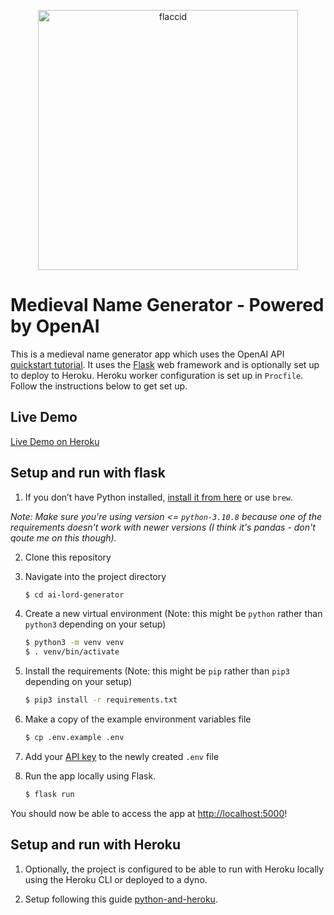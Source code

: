 <p align="center">
<img width="416" alt="flaccid" src="https://user-images.githubusercontent.com/14722995/207203955-e647ade4-0bf2-46b5-8031-994c9597698e.png">
</p>

# Medieval Name Generator - Powered by OpenAI

This is a medieval name generator app which uses the OpenAI API [quickstart tutorial](https://beta.openai.com/docs/quickstart). It uses the [Flask](https://flask.palletsprojects.com/en/2.0.x/) web framework and is optionally set up to deploy to Heroku. Heroku worker configuration is set up in `Procfile`. Follow the instructions below to get set up.

## Live Demo
[Live Demo on Heroku](https://stormy-anchorage-84211.herokuapp.com/)

## Setup and run with flask

1. If you don’t have Python installed, [install it from here](https://www.python.org/downloads/) or use `brew`.

*Note: Make sure you're using version <= `python-3.10.8` because one of the requirements doesn't work with newer versions (I think it's pandas - don't qoute me on this though).*

2. Clone this repository

3. Navigate into the project directory

   ```bash
   $ cd ai-lord-generator
   ```

4. Create a new virtual environment (Note: this might be `python` rather than `python3` depending on your setup)

   ```bash
   $ python3 -m venv venv
   $ . venv/bin/activate
   ```

5. Install the requirements (Note: this might be `pip` rather than `pip3` depending on your setup)

   ```bash
   $ pip3 install -r requirements.txt
   ```

6. Make a copy of the example environment variables file

   ```bash
   $ cp .env.example .env
   ```

7. Add your [API key](https://beta.openai.com/account/api-keys) to the newly created `.env` file

8. Run the app locally using Flask.

   ```bash
   $ flask run
   ```
   
You should now be able to access the app at [http://localhost:5000](http://localhost:5000)!


## Setup and run with Heroku

1. Optionally, the project is configured to be able to run with Heroku locally using the Heroku CLI or deployed to a dyno.

2. Setup following this guide [python-and-heroku](https://devcenter.heroku.com/articles/getting-started-with-python).
